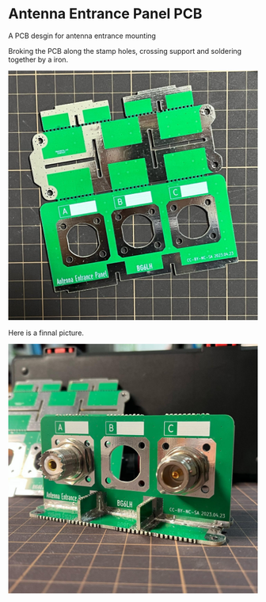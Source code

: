 # Antenna Entrance Panel PCB
A PCB desgin for antenna entrance mounting


Broking the PCB along the stamp holes, crossing support and soldering together by a iron.

![have a look](./pics/before.jpg)



Here is a finnal picture.

![have a look](./pics/finished.jpg)

